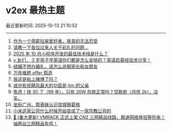 # v2ex 最热主题

最近更新时间: 2025-10-13 21:10:52

--- 
1. [作为一个带薪拉屎爱好者，我真的无法忍受](https://www.v2ex.com/t/1164719) 
2. [请教一下各位过来人关于彩礼的问题...](https://www.v2ex.com/t/1164705) 
3. [2025 年 10 月小程序开发的最佳技术栈是什么？](https://www.v2ex.com/t/1164720) 
4. [v 友们， 3 岁孩子学英语你们都是怎么安排的？英语启蒙经验求分享！](https://www.v2ex.com/t/1164725) 
5. [结婚不想办婚礼，该怎么说服家长和女朋友](https://www.v2ex.com/t/1164757) 
6. [万年难题 offer 帮选](https://www.v2ex.com/t/1164752) 
7. [我这是粘上赌博了吗？](https://www.v2ex.com/t/1164754) 
8. [或许影视飓风最大的功臣是 tim 的父亲](https://www.v2ex.com/t/1164790) 
9. [焦虑！快 30 了（99 年），只有 20W 存款正常吗？贷款房（月供 2k），没车。](https://www.v2ex.com/t/1164794) 
10. [坐标广州，帮表妹认识攻城狮葛格](https://www.v2ex.com/t/1164807) 
11. [小米这家公司什么时候开始变成了一家宗教公司的](https://www.v2ex.com/t/1164838) 
12. [🚀 [重大更新] VMRACK 正式上架 CN2 三网精品线路，极速网络体验等你来！抽两台三网精品年鸡！](https://www.v2ex.com/t/1164867) 
